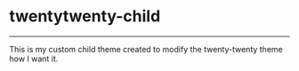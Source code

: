 # twentytwenty-child
---

This is my custom child theme created to modify the twenty-twenty theme how I want it.
